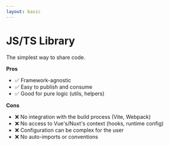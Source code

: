 ```yaml
---
layout: basic
---
```


<h1>
    <logos:javascript class="baseColor mr-2" />JS/TS Library
</h1>

<div v-click class="my-7">
    The simplest way to share code.
</div>

<div class="flex justify-between">

<div class="w-[40%]">

<VClicks>

**Pros**

- ✅ Framework-agnostic
- ✅ Easy to publish and consume
- ✅ Good for pure logic (utils, helpers)

</VClicks>

</div>

<div class="w-[57%]">

<VClicks>

**Cons**

- ❌ No integration with the build process (Vite, Webpack)
- ❌ No access to Vue's/Nuxt's context (hooks, runtime config)
- ❌ Configuration can be complex for the user
- ❌ No auto-imports or conventions

</VClicks>

</div>

</div>

<!--
- Start with the most basic approach. We have some code, we want to reuse it. The first thought is often: let's put it in a JS/TS Library.
- This works perfectly for simple, self-contained logic. Think of libraries like `lodash` or `date-fns`.
- For our GLTF problem, this falls short. Why? Because we need to hook into the build process. We need to find all `.gltf` files, parse them, and generate TypeScript types *before* the application code is even compiled.
- A simple JS/TS Library can't do that. It's just a collection of functions or objects that you import. It doesn't have the power to interact with the build tools. -->
